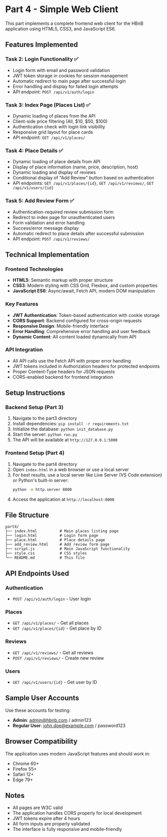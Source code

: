 # Part 4 - Simple Web Client

This part implements a complete frontend web client for the HBnB application using HTML5, CSS3, and JavaScript ES6.

## Features Implemented

### Task 2: Login Functionality ✅
- Login form with email and password validation
- JWT token storage in cookies for session management
- Automatic redirect to main page after successful login
- Error handling and display for failed login attempts
- API endpoint: `POST /api/v1/auth/login`

### Task 3: Index Page (Places List) ✅
- Dynamic loading of places from the API
- Client-side price filtering (All, $10, $50, $100)
- Authentication check with login link visibility
- Responsive grid layout for place cards
- API endpoint: `GET /api/v1/places/`

### Task 4: Place Details ✅
- Dynamic loading of place details from API
- Display of place information (name, price, description, host)
- Dynamic loading and display of reviews
- Conditional display of "Add Review" button based on authentication
- API endpoints: `GET /api/v1/places/{id}`, `GET /api/v1/reviews/`, `GET /api/v1/users/{id}`

### Task 5: Add Review Form ✅
- Authentication-required review submission form
- Redirect to index page for unauthenticated users
- Form validation and error handling
- Success/error message display
- Automatic redirect to place details after successful submission
- API endpoint: `POST /api/v1/reviews/`

## Technical Implementation

### Frontend Technologies
- **HTML5**: Semantic markup with proper structure
- **CSS3**: Modern styling with CSS Grid, Flexbox, and custom properties
- **JavaScript ES6**: Async/await, Fetch API, modern DOM manipulation

### Key Features
- **JWT Authentication**: Token-based authentication with cookie storage
- **CORS Support**: Backend configured for cross-origin requests
- **Responsive Design**: Mobile-friendly interface
- **Error Handling**: Comprehensive error handling and user feedback
- **Dynamic Content**: All content loaded dynamically from API

### API Integration
- All API calls use the Fetch API with proper error handling
- JWT tokens included in Authorization headers for protected endpoints
- Proper Content-Type headers for JSON requests
- CORS-enabled backend for frontend integration

## Setup Instructions

### Backend Setup (Part 3)
1. Navigate to the part3 directory
2. Install dependencies: `pip install -r requirements.txt`
3. Initialize the database: `python init_database.py`
4. Start the server: `python run.py`
5. The API will be available at `http://127.0.0.1:5000`

### Frontend Setup (Part 4)
1. Navigate to the part4 directory
2. Open `index.html` in a web browser or use a local server
3. For best results, use a local server like Live Server (VS Code extension) or Python's built-in server:
   ```bash
   python -m http.server 8000
   ```
4. Access the application at `http://localhost:8000`

## File Structure

```
part4/
├── index.html          # Main places listing page
├── login.html          # Login form page
├── place.html          # Place details page
├── add_review.html     # Add review form page
├── script.js           # Main JavaScript functionality
├── style.css           # CSS styles
└── README.md           # This file
```

## API Endpoints Used

### Authentication
- `POST /api/v1/auth/login` - User login

### Places
- `GET /api/v1/places/` - Get all places
- `GET /api/v1/places/{id}` - Get place by ID

### Reviews
- `GET /api/v1/reviews/` - Get all reviews
- `POST /api/v1/reviews/` - Create new review

### Users
- `GET /api/v1/users/{id}` - Get user by ID

## Sample User Accounts

Use these accounts for testing:
- **Admin**: admin@hbnb.com / admin123
- **Regular User**: john.doe@example.com / password123

## Browser Compatibility

The application uses modern JavaScript features and should work in:
- Chrome 60+
- Firefox 55+
- Safari 12+
- Edge 79+

## Notes

- All pages are W3C valid
- The application handles CORS properly for local development
- JWT tokens expire after 4 hours
- All form inputs are properly validated
- The interface is fully responsive and mobile-friendly